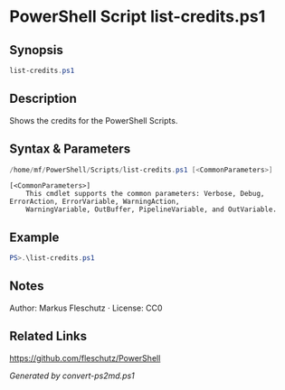 # PowerShell Script list-credits.ps1

## Synopsis
```powershell
list-credits.ps1
```

## Description
Shows the credits for the PowerShell Scripts.

## Syntax & Parameters
```powershell
/home/mf/PowerShell/Scripts/list-credits.ps1 [<CommonParameters>]
```

```
[<CommonParameters>]
    This cmdlet supports the common parameters: Verbose, Debug, ErrorAction, ErrorVariable, WarningAction, 
    WarningVariable, OutBuffer, PipelineVariable, and OutVariable.
```

## Example
```powershell
PS>.\list-credits.ps1
```


## Notes
Author: Markus Fleschutz · License: CC0

## Related Links
https://github.com/fleschutz/PowerShell

*Generated by convert-ps2md.ps1*
